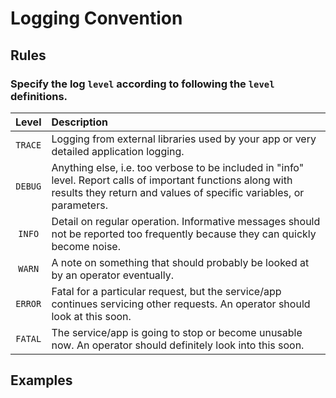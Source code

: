 # Logging Convention


## Rules

### Specify the log `level` according to following the `level` definitions.

| Level | Description |
| :---: | :--- |
| `TRACE` | Logging from external libraries used by your app or very detailed application logging. |
| `DEBUG` | Anything else, i.e. too verbose to be included in "info" level. Report calls of important functions along with results they return and values of specific variables, or parameters. |
| `INFO` | Detail on regular operation. Informative messages should not be reported too frequently because they can quickly become noise. |
| `WARN` | A note on something that should probably be looked at by an operator eventually. |
| `ERROR` | Fatal for a particular request, but the service/app continues servicing other requests. An operator should look at this soon. |
| `FATAL` | The service/app is going to stop or become unusable now. An operator should definitely look into this soon. |


## Examples
